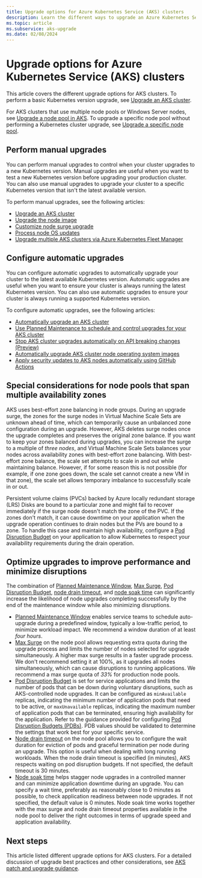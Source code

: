 ```yaml
---
title: Upgrade options for Azure Kubernetes Service (AKS) clusters
description: Learn the different ways to upgrade an Azure Kubernetes Service (AKS) cluster.
ms.topic: article
ms.subservice: aks-upgrade
ms.date: 02/08/2024
---
```


# Upgrade options for Azure Kubernetes Service (AKS) clusters

This article covers the different upgrade options for AKS clusters. To perform a basic Kubernetes version upgrade, see [Upgrade an AKS cluster](./upgrade-aks-cluster.md).

For AKS clusters that use multiple node pools or Windows Server nodes, see [Upgrade a node pool in AKS][nodepool-upgrade]. To upgrade a specific node pool without performing a Kubernetes cluster upgrade, see [Upgrade a specific node pool][specific-nodepool].

## Perform manual upgrades

You can perform manual upgrades to control when your cluster upgrades to a new Kubernetes version. Manual upgrades are useful when you want to test a new Kubernetes version before upgrading your production cluster. You can also use manual upgrades to upgrade your cluster to a specific Kubernetes version that isn't the latest available version.

To perform manual upgrades, see the following articles:

* [Upgrade an AKS cluster](./upgrade-aks-cluster.md)
* [Upgrade the node image](./node-image-upgrade.md)
* [Customize node surge upgrade](./upgrade-aks-cluster.md#customize-node-surge-upgrade)
* [Process node OS updates](./node-updates-kured.md)
* [Upgrade multiple AKS clusters via Azure Kubernetes Fleet Manager](/azure/kubernetes-fleet/update-orchestration)

## Configure automatic upgrades

You can configure automatic upgrades to automatically upgrade your cluster to the latest available Kubernetes version. Automatic upgrades are useful when you want to ensure your cluster is always running the latest Kubernetes version. You can also use automatic upgrades to ensure your cluster is always running a supported Kubernetes version.

To configure automatic upgrades, see the following articles:

* [Automatically upgrade an AKS cluster](./auto-upgrade-cluster.md)
* [Use Planned Maintenance to schedule and control upgrades for your AKS cluster](./planned-maintenance.md)
* [Stop AKS cluster upgrades automatically on API breaking changes (Preview)](./stop-cluster-upgrade-api-breaking-changes.md)
* [Automatically upgrade AKS cluster node operating system images](./auto-upgrade-node-image.md)
* [Apply security updates to AKS nodes automatically using GitHub Actions](./node-upgrade-github-actions.md)

## Special considerations for node pools that span multiple availability zones

AKS uses best-effort zone balancing in node groups. During an upgrade surge, the zones for the surge nodes in Virtual Machine Scale Sets are unknown ahead of time, which can temporarily cause an unbalanced zone configuration during an upgrade. However, AKS deletes surge nodes once the upgrade completes and preserves the original zone balance. If you want to keep your zones balanced during upgrades, you can increase the surge to a multiple of *three nodes*, and Virtual Machine Scale Sets balances your nodes across availability zones with best-effort zone balancing. With best-effort zone balance, the scale set attempts to scale in and out while maintaining balance. However, if for some reason this is not possible (for example, if one zone goes down, the scale set cannot create a new VM in that zone), the scale set allows temporary imbalance to successfully scale in or out.

Persistent volume claims (PVCs) backed by Azure locally redundant storage (LRS) Disks are bound to a particular zone and might fail to recover immediately if the surge node doesn't match the zone of the PVC. If the zones don't match, it can cause downtime on your application when the upgrade operation continues to drain nodes but the PVs are bound to a zone. To handle this case and maintain high availability, configure a [Pod Disruption Budget](https://kubernetes.io/docs/tasks/run-application/configure-pdb/) on your application to allow Kubernetes to respect your availability requirements during the drain operation.

## Optimize upgrades to improve performance and minimize disruptions

The combination of [Planned Maintenance Window][planned-maintenance], [Max Surge](./upgrade-aks-cluster.md#customize-node-surge-upgrade), [Pod Disruption Budget][pdb-spec], [node drain timeout][drain-timeout], and [node soak time][soak-time] can significantly increase the likelihood of node upgrades completing successfully by the end of the maintenance window while also minimizing disruptions.

* [Planned Maintenance Window][planned-maintenance] enables service teams to schedule auto-upgrade during a predefined window, typically a low-traffic period, to minimize workload impact. We recommend a window duration of at least *four hours*.
* [Max Surge](./upgrade-aks-cluster.md#customize-node-surge-upgrade) on the node pool allows requesting extra quota during the upgrade process and limits the number of nodes selected for upgrade simultaneously. A higher max surge results in a faster upgrade process. We don't recommend setting it at 100%, as it upgrades all nodes simultaneously, which can cause disruptions to running applications. We recommend a max surge quota of *33%* for production node pools.
* [Pod Disruption Budget][pdb-spec] is set for service applications and limits the number of pods that can be down during voluntary disruptions, such as AKS-controlled node upgrades. It can be configured as `minAvailable` replicas, indicating the minimum number of application pods that need to be active, or `maxUnavailable` replicas, indicating the maximum number of application pods that can be terminated, ensuring high availability for the application. Refer to the guidance provided for configuring [Pod Disruption Budgets (PDBs)][pdb-concepts]. PDB values should be validated to determine the settings that work best for your specific service.
* [Node drain timeout][drain-timeout] on the node pool allows you to configure the wait duration for eviction of pods and graceful termination per node during an upgrade. This option is useful when dealing with long running workloads. When the node drain timeout is specified (in minutes), AKS respects waiting on pod disruption budgets. If not specified, the default timeout is 30 minutes.
* [Node soak time][soak-time] helps stagger node upgrades in a controlled manner and can minimize application downtime during an upgrade. You can specify a wait time, preferably as reasonably close to 0 minutes as possible, to check application readiness between node upgrades. If not specified, the default value is 0 minutes. Node soak time works together with the max surge and node drain timeout properties available in the node pool to deliver the right outcomes in terms of upgrade speed and application availability.

## Next steps

This article listed different upgrade options for AKS clusters. For a detailed discussion of upgrade best practices and other considerations, see [AKS patch and upgrade guidance][upgrade-operators-guide].

<!-- LINKS - external -->
[pdb-spec]: https://kubernetes.io/docs/tasks/run-application/configure-pdb/
[pdb-concepts]:https://kubernetes.io/docs/concepts/workloads/pods/disruptions/#pod-disruption-budgets

<!-- LINKS - internal -->
[aks-tutorial-prepare-app]: ./tutorial-kubernetes-prepare-app.md
[drain-timeout]: ./upgrade-aks-cluster.md#set-node-drain-timeout-value
[soak-time]: ./upgrade-aks-cluster.md#set-node-soak-time-value
[nodepool-upgrade]: manage-node-pools.md#upgrade-a-single-node-pool
[planned-maintenance]: planned-maintenance.md
[specific-nodepool]: node-image-upgrade.md#upgrade-a-specific-node-pool
[upgrade-operators-guide]: /azure/architecture/operator-guides/aks/aks-upgrade-practices

